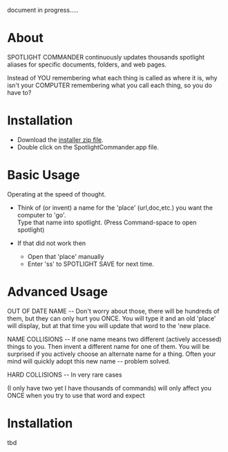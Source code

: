 
document in progress.....


# About

SPOTLIGHT COMMANDER continuously updates thousands spotlight aliases for specific documents, folders, and web pages.

Instead of YOU remembering what each thing is called as where it is, 
why isn't your COMPUTER remembering what you call each thing, so you do have to?


# Installation

- Download the [installer zip file](https://drive.google.com/open?id=0B1nxErVPR2RaLTBvb2pLTVdRZmM&authuser=0).
- Double click on the SpotlightCommander.app file.


# Basic Usage 

Operating at the speed of thought.

- Think of (or invent) a name for the 'place' (url,doc,etc.) you want the computer to 'go'.  \
  Type that name into spotlight.  (Press Command-space to open spotlight)

- If that did not work then 
  - Open that 'place' manually
  - Enter 'ss' to SPOTLIGHT SAVE for next time.
  
  
# Advanced Usage

OUT OF DATE NAME -- Don't worry about those, there will be hundreds of them, but they can only 
hurt you ONCE.  You will type it and an old 'place' will display, but at that time you will update
that word to the 'new place.

NAME COLLISIONS -- If one name means two different (actively accessed) things to you.  Then invent 
a different name for one of them.  You will be surprised if you actively choose an alternate name 
for a thing.  Often your mind will quickly adopt this new name -- problem solved.

HARD COLLISIONS -- In very rare cases 
 
 (I only have two yet I have thousands of commands)
will only
affect you ONCE when you try to use that word and expect
 


# Installation

tbd

